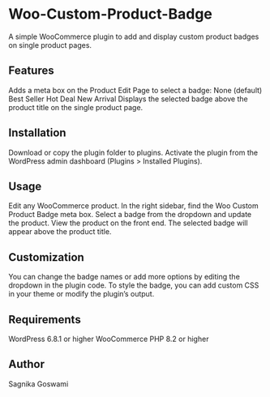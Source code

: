 # Woo-Custom-Product-Badge
A simple WooCommerce plugin to add and display custom product badges on single product pages.

## Features
Adds a meta box on the Product Edit Page to select a badge:
None (default)
Best Seller
Hot Deal
New Arrival
Displays the selected badge above the product title on the single product page.
## Installation
Download or copy the plugin folder to plugins.
Activate the plugin from the WordPress admin dashboard (Plugins > Installed Plugins).
## Usage
Edit any WooCommerce product.
In the right sidebar, find the Woo Custom Product Badge meta box.
Select a badge from the dropdown and update the product.
View the product on the front end. The selected badge will appear above the product title.
## Customization
You can change the badge names or add more options by editing the dropdown in the plugin code.
To style the badge, you can add custom CSS in your theme or modify the plugin’s output.
## Requirements
WordPress 6.8.1 or higher
WooCommerce
PHP 8.2 or higher
## Author
Sagnika Goswami

